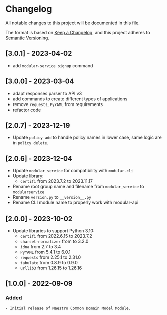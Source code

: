 # Changelog
All notable changes to this project will be documented in this file.

The format is based on [Keep a Changelog](https://keepachangelog.com/en/1.0.0/),
and this project adheres to [Semantic Versioning](https://semver.org/spec/v2.0.0.html).

## [3.0.1] - 2023-04-02
- add `modular-service signup` command

## [3.0.0] - 2023-03-04
- adapt responses parser to API v3
- add commands to create different types of applications
- remove `requests`, `PyYAML` from requirements
- refactor code

## [2.0.7] - 2023-12-19
- Update `policy add` to handle policy names in lower case, same logic are in
`policy delete`.

## [2.0.6] - 2023-12-04
- Update `modular_service` for compatibility with `modular-cli`
- Update library:
  - `certifi` from 2023.7.2 to 2023.11.17
- Rename root group name and filename from `modular_service` to `modularservice`
- Rename `version.py` to `__version__.py`
- Rename CLI module name to properly work with modular-api

## [2.0.0] - 2023-10-02
- Update libraries to support Python 3.10:
  - `certifi` from 2022.6.15 to 2023.7.2
  - `charset-normalizer` from  to 3.2.0
  - `idna` from 2.7 to 3.4
  - `PyYAML` from 5.4.1 to 6.0.1
  - `requests` from 2.25.1 to 2.31.0
  - `tabulate` from 0.8.9 to 0.9.0
  - `urllib3` from 1.26.15 to 1.26.16

## [1.0.0] - 2022-09-09
### Added
    - Initial release of Maestro Common Domain Model Module.

